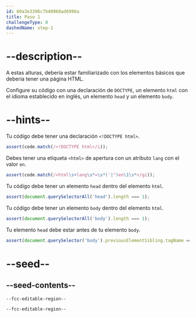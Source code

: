 ```yaml
---
id: 60a3e3396c7b40068ad6996a
title: Paso 1
challengeType: 0
dashedName: step-1
---
```


# --description--

A estas alturas, debería estar familiarizado con los elementos básicos que debería tener una página HTML.

Configure su código con una declaración de `DOCTYPE`, un elemento `html` con el idioma establecido en inglés, un elemento `head` y un elemento `body`.

# --hints--

Tu código debe tener una declaración `<!DOCTYPE html>`.

```js
assert(code.match(/<!DOCTYPE html>/i));
```

Debes tener una etiqueta `<html>` de apertura con un atributo `lang` con el valor `en`.

```js
assert(code.match(/<html\s+lang\s*=\s*('|")en\1\s*>/gi));
```

Tu código debe tener un elemento `head` dentro del elemento `html`.

```js
assert(document.querySelectorAll('head').length === 1);
```

Tu código debe tener un elemento `body` dentro del elemento `html`.

```js
assert(document.querySelectorAll('body').length === 1);
```

Tu elemento `head` debe estar antes de tu elemento `body`.

```js
assert(document.querySelector('body').previousElementSibling.tagName === 'HEAD');
```

# --seed--

## --seed-contents--

```html
--fcc-editable-region--

--fcc-editable-region--

```
